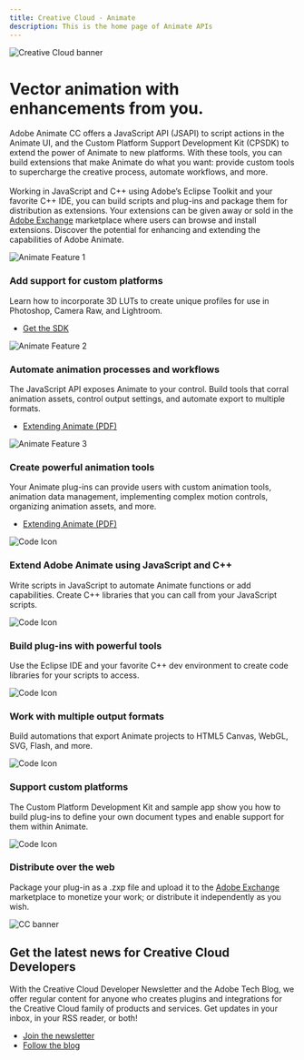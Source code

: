 ```yaml
---
title: Creative Cloud - Animate
description: This is the home page of Animate APIs
---
```


<Hero slots="image, heading, text" variant="halfwidth" />

![Creative Cloud banner](images/cc-hero.png)

# Vector animation with enhancements from you.

Adobe Animate CC offers a JavaScript API (JSAPI) to script actions in the Animate UI, and the Custom Platform Support Development Kit (CPSDK) to extend the power of Animate to new platforms. With these tools, you can build extensions that make Animate do what you want: provide custom tools to supercharge the creative process, automate workflows, and more. <br /> <br /> Working in JavaScript and C++ using Adobe’s Eclipse Toolkit and your favorite C++ IDE, you can build scripts and plug-ins and package them for distribution as extensions. Your extensions can be given away or sold in the [Adobe Exchange](https://exchange.adobe.com/addons) marketplace where users can browse and install extensions. Discover the potential for enhancing and extending the capabilities of Adobe Animate.

<TextBlock slots="image, heading, text, buttons" width="33%" theme="light" isCentered />

![Animate Feature 1](images/animate-feature1-resized_17383483.png)

### Add support for custom platforms

Learn how to incorporate 3D LUTs to create unique profiles for use in Photoshop, Camera Raw, and Lightroom.

- [Get the SDK](https://console.adobe.io/downloads/an)

<TextBlock slots="image, heading, text, buttons" width="33%" theme="light" isCentered />

![Animate Feature 2](images/animate-feature2.jpg)

### Automate animation processes and workflows

The JavaScript API exposes Animate to your control. Build tools that corral animation assets, control output settings, and automate export to multiple formats.

- [Extending Animate (PDF)](http://help.adobe.com/en_US/flash/cs/extend/flash_extending_reference.pdf)

<TextBlock slots="image, heading, text, buttons" width="33%" theme="light" isCentered />

![Animate Feature 3](images/animate-feature3-resized_29228122.png)

### Create powerful animation tools

Your Animate plug-ins can provide users with custom animation tools, animation data management, implementing complex motion controls, organizing animation assets, and more.

- [Extending Animate (PDF)](http://help.adobe.com/en_US/flash/cs/extend/flash_extending_reference.pdf)

<TextBlock slots="image, heading, text" width="100%" theme="dark" isCentered />

![Code Icon](images/S_IlluScriptingAndActions_96.svg)

### Extend Adobe Animate using JavaScript and C++

Write scripts in JavaScript to automate Animate functions or add capabilities. Create C++ libraries that you can call from your JavaScript scripts.

<TextBlock slots="image, heading, text" width="100%" theme="dark" isCentered />

![Code Icon](images/S_IlluBuildPlugIn_96.svg)

### Build plug-ins with powerful tools

Use the Eclipse IDE and your favorite C++ dev environment to create code libraries for your scripts to access.

<TextBlock slots="image, heading, text" width="100%" theme="dark" isCentered />

![Code Icon](images/S_IlluFootageImport_96.svg)

### Work with multiple output formats

Build automations that export Animate projects to HTML5 Canvas, WebGL, SVG, Flash, and more.

<TextBlock slots="image, heading, text" width="100%" theme="dark" isCentered />

![Code Icon](images/S_IlluToolSet_96.svg)

### Support custom platforms

The Custom Platform Development Kit and sample app show you how to build plug-ins to define your own document types and enable support for them within Animate.

<TextBlock slots="image, heading, text" width="100%" theme="dark" isCentered />

![Code Icon](images/S_IlluMonetize_96.svg)

### Distribute over the web

Package your plug-in as a .zxp file and upload it to the [Adobe Exchange](https://exchange.adobe.com/addons) marketplace to monetize your work; or distribute it independently as you wish.


<SummaryBlock slots="image, heading, text, buttons" background="rgb(246, 16, 27)" />

![CC banner](images/cc-banner.png)

## Get the latest news for Creative Cloud Developers

With the Creative Cloud Developer Newsletter and the Adobe Tech Blog, we offer regular content for anyone who creates plugins and integrations for the Creative Cloud family of products and services. Get updates in your inbox, in your RSS reader, or both!

- [Join the newsletter](http://adobe.ly/devnews)
- [Follow the blog](https://medium.com/adobetech)
